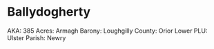 # Ballydogherty

AKA: 385
Acres: Armagh
Barony: Loughgilly
County: Orior Lower
PLU: Ulster
Parish: Newry